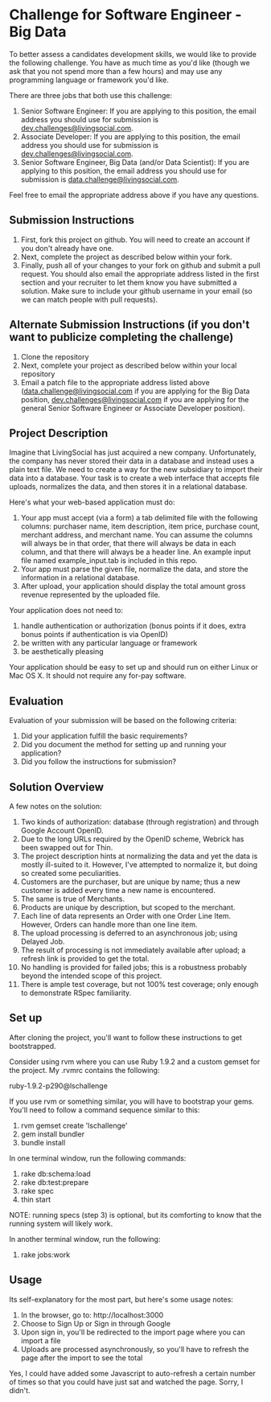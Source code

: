 # Challenge for Software Engineer - Big Data 
To better assess a candidates development skills, we would like to provide the following challenge.  You have as much time as you'd like (though we ask that you not spend more than a few hours) and may use any programming language or framework you'd like.  

There are three jobs that both use this challenge:

1. Senior Software Engineer: If you are applying to this position, the email address you should use for submission is [dev.challenges@livingsocial.com](dev.challenges@livingsocial.com).
1. Associate Developer: If you are applying to this position, the email address you should use for submission is [dev.challenges@livingsocial.com](dev.challenges@livingsocial.com).
1. Senior Software Engineer, Big Data (and/or Data Scientist): If you are applying to this position, the email address you should use for submission is [data.challenge@livingsocial.com](mailto:data.challenge@livingsocial.com).

Feel free to email the appropriate address above if you have any questions.

## Submission Instructions
1. First, fork this project on github.  You will need to create an account if you don't already have one.
1. Next, complete the project as described below within your fork.
1. Finally, push all of your changes to your fork on github and submit a pull request.  You should also email the appropriate address listed in the first section and your recruiter to let them know you have submitted a solution.  Make sure to include your github username in your email (so we can match people with pull requests).

## Alternate Submission Instructions (if you don't want to publicize completing the challenge)
1. Clone the repository
1. Next, complete your project as described below within your local repository
1. Email a patch file to the appropriate address listed above ([data.challenge@livingsocial.com](mailto:data.challenge@livingsocial.com) if you are applying for the Big Data position, [dev.challenges@livingsocial.com](dev.challenges@livingsocial.com) if you are applying for the general Senior Software Engineer or Associate Developer position).

## Project Description
Imagine that LivingSocial has just acquired a new company.  Unfortunately, the company has never stored their data in a database and instead uses a plain text file.  We need to create a way for the new subsidiary to import their data into a database.  Your task is to create a web interface that accepts file uploads, normalizes the data, and then stores it in a relational database.

Here's what your web-based application must do:

1. Your app must accept (via a form) a tab delimited file with the following columns: purchaser name, item description, item price, purchase count, merchant address, and merchant name.  You can assume the columns will always be in that order, that there will always be data in each column, and that there will always be a header line.  An example input file named example_input.tab is included in this repo.
1. Your app must parse the given file, normalize the data, and store the information in a relational database.
1. After upload, your application should display the total amount gross revenue represented by the uploaded file.

Your application does not need to:

1. handle authentication or authorization (bonus points if it does, extra bonus points if authentication is via OpenID)
1. be written with any particular language or framework
1. be aesthetically pleasing

Your application should be easy to set up and should run on either Linux or Mac OS X.  It should not require any for-pay software.

## Evaluation
Evaluation of your submission will be based on the following criteria:

1. Did your application fulfill the basic requirements?
1. Did you document the method for setting up and running your application?
1. Did you follow the instructions for submission?

## Solution Overview
A few notes on the solution:

1. Two kinds of authorization: database (through registration) and through Google Account OpenID.
1. Due to the long URLs required by the OpenID scheme, Webrick has been swapped out for Thin.
1. The project description hints at normalizing the data and yet the data is mostly ill-suited to it.  However, I've attempted to normalize it, but doing so created some peculiarities.
1. Customers are the purchaser, but are unique by name; thus a new customer is added every time a new name is encountered.
1. The same is true of Merchants.
1. Products are unique by description, but scoped to the merchant.
1. Each line of data represents an Order with one Order Line Item.  However, Orders can handle more than one line item. 
1. The upload processing is deferred to an asynchronous job; using Delayed Job.
1. The result of processing is not immediately available after upload; a refresh link is provided to get the total.
1. No handling is provided for failed jobs; this is a robustness probably beyond the intended scope of this project.
1. There is ample test coverage, but not 100% test coverage; only enough to demonstrate RSpec familiarity.

## Set up
After cloning the project, you'll want to follow these instructions to get bootstrapped.

Consider using rvm where you can use Ruby 1.9.2 and a custom gemset for the project.  My .rvmrc contains the following:

ruby-1.9.2-p290@lschallenge

If you use rvm or something similar, you will have to bootstrap your gems.  You'll need to follow a command sequence similar to this:

1. rvm gemset create 'lschallenge'
1. gem install bundler
1. bundle install

In one terminal window, run the following commands:
 
1. rake db:schema:load
1. rake db:test:prepare
1. rake spec
1. thin start

NOTE: running specs (step 3) is optional, but its comforting to know that the running system will likely work.

In another terminal window, run the following:

1. rake jobs:work

## Usage
Its self-explanatory for the most part, but here's some usage notes:

1. In the browser, go to:  http://localhost:3000
1. Choose to Sign Up or Sign in through Google
1. Upon sign in, you'll be redirected to the import page where you can import a file
1. Uploads are processed asynchronously, so you'll have to refresh the page after the import to see the total

Yes, I could have added some Javascript to auto-refresh a certain number of times so that you could have just sat and watched the page.  Sorry, I didn't.

